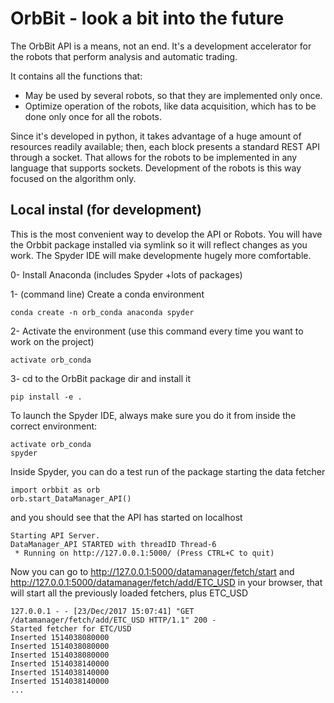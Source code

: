 OrbBit - look a bit into the future
===================================


The OrbBit API is a means, not an end. It's a development accelerator for the robots that perform analysis and automatic trading.

It contains all the functions that:
 - May be used by several robots, so that they are implemented only once. 
 - Optimize operation of the robots, like data acquisition, which has to be done only once for all the robots.

Since it's developed in python, it takes advantage of a huge amount of resources readily available; then, each block presents a standard REST API through a socket. That allows for the robots to be implemented in any language that supports sockets. Development of the robots is this way focused on the algorithm only.



Local instal (for development)
------------------------------
This is the most convenient way to develop the API or Robots. You will have the Orbbit package installed via symlink so it will reflect changes as you work. The Spyder IDE will make developmente hugely more comfortable.

0- Install Anaconda (includes Spyder +lots of packages)

1- (command line) Create a conda environment 
```
conda create -n orb_conda anaconda spyder
```

2- Activate the environment (use this command every time you want to work on the project)
```
activate orb_conda
```

3- cd to the OrbBit package dir and install it
```
pip install -e .
```



To launch the Spyder IDE, always make sure you do it from inside the correct environment:
```
activate orb_conda
spyder
```



Inside Spyder, you can do a test run of the package starting the data fetcher
```
import orbbit as orb
orb.start_DataManager_API()
```

and you should see that the API has started on localhost
```
Starting API Server.
DataManager_API STARTED with threadID Thread-6
 * Running on http://127.0.0.1:5000/ (Press CTRL+C to quit)
```


Now you can go to http://127.0.0.1:5000/datamanager/fetch/start and http://127.0.0.1:5000/datamanager/fetch/add/ETC_USD in your browser, that will start all the previously loaded fetchers, plus ETC_USD
```
127.0.0.1 - - [23/Dec/2017 15:07:41] "GET /datamanager/fetch/add/ETC_USD HTTP/1.1" 200 -
Started fetcher for ETC/USD
Inserted 1514038080000
Inserted 1514038080000
Inserted 1514038080000
Inserted 1514038140000
Inserted 1514038140000
Inserted 1514038140000
...
```
